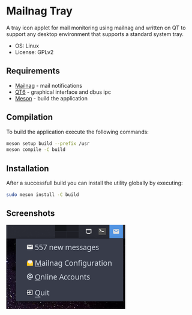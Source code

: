 # Mailnag Tray

A tray icon applet for mail monitoring using mailnag and written on QT to
support any desktop environment that supports a standard system tray.

* OS: Linux
* License: GPLv2

## Requirements

* [Mailnag](https://github.com/pulb/mailnag) - mail notifications
* [QT6](https://www.qt.io/) - graphical interface and dbus ipc
* [Meson](https://mesonbuild.com/) - build the application

## Compilation

To build the application execute the following commands:

```sh
meson setup build --prefix /usr
meson compile -C build
```

## Installation

After a successfull build you can install the utility globally by executing:

```sh
sudo meson install -C build
```

## Screenshots

![RGB2CMYK main](screenshots/tray.png)
